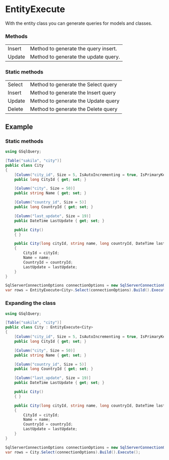 # EntityExecute

With the entity class you can generate queries for models and classes.

### Methods

|        |                                      |
| ------ | ------------------------------------ |
| Insert | Method to generate the query insert. |
| Update | Method to generate the update query. |

### Static methods

|        |                                     |
| ------ | ----------------------------------- |
| Select | Method to generate the Select query |
| Insert | Method to generate the Insert query |
| Update | Method to generate the Update query |
| Delete | Method to generate the Delete query |

## Example

### Static methods

```csharp
using GSqlQuery;

[Table("sakila", "city")]
public class City
{
    [Column("city_id", Size = 5, IsAutoIncrementing = true, IsPrimaryKey = true)]
    public long CityId { get; set; }

    [Column("city", Size = 50)]
    public string Name { get; set; }

    [Column("country_id", Size = 5)]
    public long CountryId { get; set; }

    [Column("last_update", Size = 19)]
    public DateTime LastUpdate { get; set; }

    public City()
    { }

    public City(long cityId, string name, long countryId, DateTime lastUpdate)
    {
        CityId = cityId;
        Name = name;
        CountryId = countryId;
        LastUpdate = lastUpdate;
    }
}

SqlServerConnectionOptions connectionOptions = new SqlServerConnectionOptions("<connectionString>");
var rows = EntityExecute<City>.Select(connectionOptions).Build().Execute();
```

### Expanding the class

```csharp
using GSqlQuery;

[Table("sakila", "city")]
public class City : EntityExecute<City>
{
    [Column("city_id", Size = 5, IsAutoIncrementing = true, IsPrimaryKey = true)]
    public long CityId { get; set; }

    [Column("city", Size = 50)]
    public string Name { get; set; }

    [Column("country_id", Size = 5)]
    public long CountryId { get; set; }

    [Column("last_update", Size = 19)]
    public DateTime LastUpdate { get; set; }

    public City()
    { }

    public City(long cityId, string name, long countryId, DateTime lastUpdate)
    {
        CityId = cityId;
        Name = name;
        CountryId = countryId;
        LastUpdate = lastUpdate;
    }
}

SqlServerConnectionOptions connectionOptions = new SqlServerConnectionOptions("<connectionString>");
var rows = City.Select(connectionOptions).Build().Execute();
```
